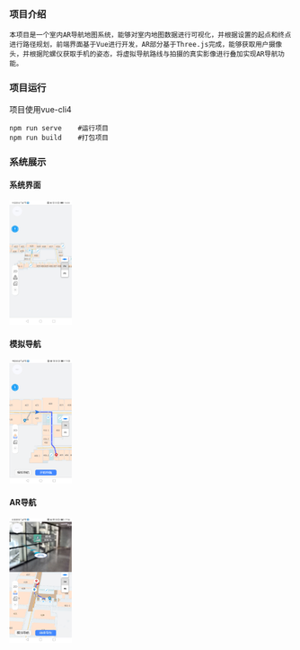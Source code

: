 ### 项目介绍

    本项目是一个室内AR导航地图系统，能够对室内地图数据进行可视化，并根据设置的起点和终点进行路径规划，前端界面基于Vue进行开发，AR部分基于Three.js完成，能够获取用户摄像头，并根据陀螺仪获取手机的姿态，将虚拟导航路线与拍摄的真实影像进行叠加实现AR导航功能。

### 项目运行

项目使用vue-cli4

``` npm run serve    #运行项目
npm run serve    #运行项目
npm run build    #打包项目
```

### 系统展示

#### 系统界面

<div>
    <img src="./screenshots/01.jpg" width=22%/>
</div>

#### 模拟导航

<div>
    <img src="./screenshots/02.png" width=22%/>
</div>

#### AR导航

<div>
    <img src="./screenshots/03.png" width=22%/>
</div>
